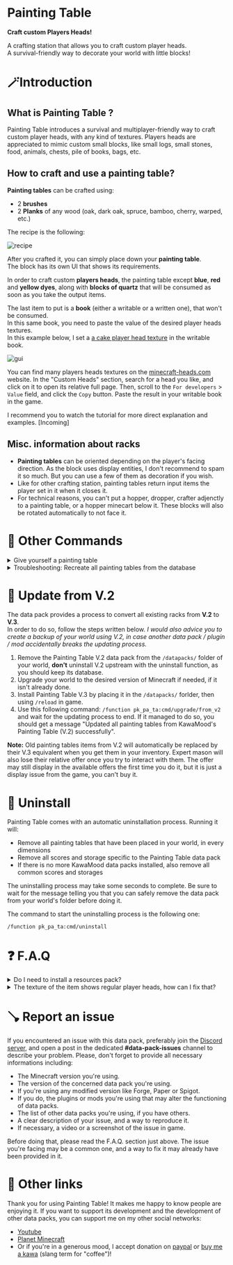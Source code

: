 # **Painting Table**

**Craft custom Players Heads!**

A crafting station that allows you to craft custom player heads.  
A survival-friendly way to decorate your world with little blocks!

# 🪄Introduction
## What is Painting Table ?

Painting Table introduces a survival and multiplayer-friendly way to craft custom player heads, with any kind of textures. Players heads are appreciated to mimic custom small blocks, like small logs, small stones, food, animals, chests, pile of books, bags, etc.

## How to craft and use a painting table?

**Painting tables** can be crafted using:
- 2 **brushes**
- 2 **Planks** of any wood (oak, dark oak, spruce, bamboo, cherry, warped, etc.)

The recipe is the following:

![recipe](https://cdn.modrinth.com/data/cached_images/dbaedd81aa0e8545cc34f8a585ce81c28fb788f7.jpeg)

After you crafted it, you can simply place down your **painting table**.  
The block has its own UI that shows its requirements.

In order to craft custom **players heads**, the painting table except **blue**, **red** and **yellow dyes**, along with **blocks of quartz** that will be consumed as soon as you take the output items.

The last item to put is a **book** (either a writable or a written one), that won't be consumed.  
In this same book, you need to paste the value of the desired player heads textures.  
In this example below, I set a [a cake player head texture](https://minecraft-heads.com/custom-heads/head/51324-cake) in the writable book.

![gui](https://cdn.modrinth.com/data/cached_images/076cbb1554d44a2b742f11924d3d74b5683a8d5d.png)

You can find many players heads textures on the [minecraft-heads.com](https://minecraft-heads.com/) website. In the "Custom Heads" section, search for a head you like, and click on it to open its relative full page. Then, scroll to the `For developers` > `Value` field, and click the `Copy` button. Paste the result in your writable book in the game.

I recommend you to watch the tutorial for more direct explanation and examples. [Incoming]

## Misc. information about racks

- **Painting tables** can be oriented depending on the player's facing direction. As the block uses display entities, I don't recommend to spam it so much. But you can use a few of them as decoration if you wish.
- Like for other crafting station, painting tables return input items the player set in it when it closes it.
- For technical reasons, you can't put a hopper, dropper, crafter adjenctly to a painting table, or a hopper minecart below it. These blocks will also be rotated automatically to not face it.

# 🧰 Other Commands

<details>
<summary>Give yourself a painting table</summary>
  
If you are an operator of your server or if cheats are enabled in your single-player world, you can give yourself a painting table using these following commands:
```
/function pk_pa_ta:cmd/give/painting_table
```
</details>
<details>
<summary>Troubleshooting: Recreate all painting tables from the database</summary>

If ever painting tables have been broken accidentally (using a `kill @e` command for example) you can run the following command to recreate all painting tables from the database:
```
/function pk_pa_ta:cmd/recreate {feature:"painting_table"}
```
The process will automatically remove all remaining entities and blocks of broken painting tables before placing fresh ones. All data (id, owner, type, items, variant...) will be preserved.
It may take some time for it to complete, so be sure to get the message telling the process ended successfully before interacting with or placing a painting table.
</details>

# 🔧 Update from V.2

The data pack provides a process to convert all existing racks from **V.2** to **V.3**.  
In order to do so, follow the steps written below. _I would also advice you to create a backup of your world using V.2, in case another data pack / plugin / mod accidentally breaks the updating process._

1. Remove the Painting Table V.2 data pack from the `/datapacks/` folder of your world, **don't** uninstall V.2 upstream with the uninstall function, as you should keep its database.
2. Upgrade your world to the desired version of Minecraft if needed, if it isn't already done.
3. Install Painting Table V.3 by placing it in the `/datapacks/` forlder, then using `/reload` in game.
4. Use this following command: `/function pk_pa_ta:cmd/upgrade/from_v2` and wait for the updating process to end. If it managed to do so, you should get a message "Updated all painting tables from KawaMood's Painting Table (V.2) successfully".

**Note:** Old painting tables items from V.2 will automatically be replaced by their V.3 equivalent when you get them in your inventory. Expert mason will also lose their relative offer once you try to interact with them. The offer may still display in the available offers the first time you do it, but it is just a display issue from the game, you can't buy it.

# 🧹 Uninstall

Painting Table comes with an automatic uninstallation process. Running it will:
- Remove all painting tables that have been placed in your world, in every dimensions
- Remove all scores and storage specific to the Painting Table data pack
- If there is no more KawaMood data packs installed, also remove all common scores and storages

The uninstalling process may take some seconds to complete. Be sure to wait for the message telling you that you can safely remove the data pack from your world's folder before doing it. 

The command to start the uninstalling process is the following one: 
```
/function pk_pa_ta:cmd/uninstall
```

# ❓ F.A.Q

<details>
<summary>Do I need to install a resources pack?</summary>

No, this data pack doesn't involve any resources pack.
</details>
<details>
<summary>The texture of the item shows regular player heads, how can I fix that?</summary>

You need to be connected to the internet the first time you craft and place a painting table. The textures of the player heads that are used to create their looks are indeed loaded and cached on the client-side, from (old or current) players skins that are stored on a Mojang server.

If you accidentally used a content that required to be online the first time you use it, and now see regular players heads instead of the expected texture, you can still go in the ".minecraft/assets/skins/" folder, then sort the sub-folders by date, and delete some recent folders. Once that is done, if your game was already started, you will need to restart it to update the cached content.
</details>

# 🪠 Report an issue

If you encountered an issue with this data pack, preferably join the [Discord server](https://discord.com/invite/w8s9XWgN6v), and open a post in the dedicated **#data-pack-issues** channel to describe your problem. Please, don't forget to provide all necessary informations including:
- The Minecraft version you're using.
- The version of the concerned data pack you're using.
- If you're using any modified version like Forge, Paper or Spigot.
- If you do, the plugins or mods you're using that may alter the functioning of data packs.
- The list of other data packs you're using, if you have others.
- A clear description of your issue, and a way to reproduce it.
- If necessary, a video or a screenshot of the issue in game.

Before doing that, please read the F.A.Q. section just above. The issue you're facing may be a common one, and a way to fix it may already have been provided in it.

# 📌 Other links

Thank you for using Painting Table! It makes me happy to know people are enjoying it.
If you want to support its development and the development of other data packs, you can support me on my other social networks: 

- [Youtube](https://www.youtube.com/@KawaMood/)
- [Planet Minecraft](https://www.planetminecraft.com/member/kawamood/)
- Or if you're in a generous mood, I accept donation on [paypal](https://paypal.me/KawaMood) or [buy me a kawa](https://www.buymeacoffee.com/kawamood) (slang term for "coffee")!

